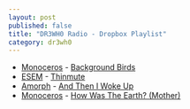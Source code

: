 ```yaml
---
layout: post
published: false
title: "DR3WH0 Radio - Dropbox Playlist"
category: dr3wh0
---
```


- [Monoceros](http://www.last.fm/music/Monoceros) - [Background Birds](http://www.last.fm/music/Monoceros/_/Background+birds)
- [ESEM](http://www.last.fm/music/Esem) - [Thinmute](http://www.last.fm/music/Esem/_/Thinmute)
- [Amorph](http://www.last.fm/music/Amorph) - [And Then I Woke Up](http://www.last.fm/music/Amorph/_/And+then+i+woke+up)
- [Monoceros](http://www.last.fm/music/Monoceros) - [How Was The Earth? (Mother)](http://www.last.fm/music/Monoceros/_/How+was+the+earth%3F+%28mother%29)
